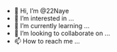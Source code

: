 - 👋 Hi, I’m @22Naye
- 👀 I’m interested in ...
- 🌱 I’m currently learning ...
- 💞️ I’m looking to collaborate on ...
- 📫 How to reach me ...

<!---
22Naye/22Naye is a ✨ special ✨ repository because its `README.md` (this file) appears on your GitHub profile.
You can click the Preview link to take a look at your changes.
--->
